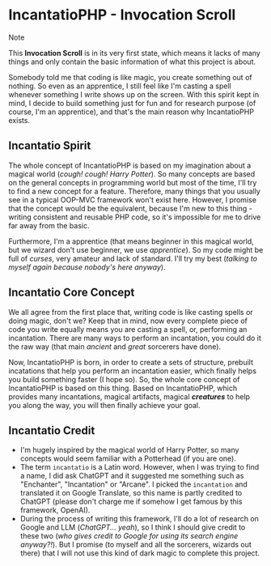 # IncantatioPHP - Invocation Scroll

> [!NOTE]
> This **Invocation Scroll** is in its very first state, which means it lacks of many things and only contain the basic information of what this project is about.

Somebody told me that coding is like magic, you create something out of nothing. So even as an apprentice, I still feel like I'm casting a spell whenever something I write shows up on the screen. With this spirit kept in mind, I decide to build something just for fun and for research purpose (of course, I'm an apprentice), and that's the main reason why IncantatioPHP exists.

## Incantatio Spirit

The whole concept of IncantatioPHP is based on my imagination about a magical world (*cough! cough! Harry Potter*). So many concepts are based on the general concepts in programming world but most of the time, I'll try to find a new concept for a feature. Therefore, many things that you usually see in a typical OOP-MVC framework won't exist here. However, I promise that the concept would be the equivalent, because I'm new to this thing - writing consistent and reusable PHP code, so it's impossible for me to drive far away from the basic.

Furthermore, I'm a apprentice (that means beginner in this magical world, but we wizard don't use beginner, we use *apprentice*). So my code might be full of *curses*, very amateur and lack of standard. I'll try my best (*talking to myself again because nobody's here anyway*).

## Incantatio Core Concept

We all agree from the first place that, writing code is like casting spells or doing magic, don't we? Keep that in mind, now every complete piece of code you write equally means you are casting a spell, or, performing an incantation. There are many ways to perform an incantation, you could do it the raw way (that main *ancient* and *great* sorcerers have done).

Now, IncantatioPHP is born, in order to create a sets of structure, prebuilt incatations that help you perform an incantation easier, which finally helps you build something faster (I hope so). So, the whole core concept of IncantatioPHP is based on this thing. Based on IncantatioPHP, which provides many incantations, magical artifacts, magical ***creatures*** to help you along the way, you will then finally achieve your goal.

## Incantatio Credit
- I'm hugely inspired by the magical world of Harry Potter, so many concepts would seem familiar with a Potterhead (if you are one).
- The term `incantatio` is a Latin word. However, when I was trying to find a name, I did ask ChatGPT and it suggested me something such as "Enchanter", "Incantation" or "Arcane". I picked the `incantation` and translated it on Google Translate, so this name is partly credited to ChatGPT (please don't charge me if somehow I get famous by this framework, OpenAI).
- During the process of writing this framework, I'll do a lot of research on Google and LLM (*ChatGPT... yeah*), so I think I should give credit to these two (*who gives credit to Google for using its search engine anyway?!*). But I promise (to myself and all the sorcerers, wizards out there) that I will not use this kind of dark magic to complete this project.